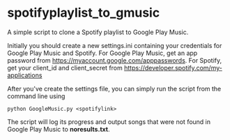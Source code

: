 # spotifyplaylist_to_gmusic
A simple script to clone a Spotify playlist to Google Play Music.

Initially you should create a new settings.ini containing your credentials for Google Play Music and Spotify.
For Google Play Music, get an app password from https://myaccount.google.com/apppasswords.
For Spotify, get your client_id and client_secret from https://developer.spotify.com/my-applications

After you've create the settings file, you can simply run the script from the command line using

`python GoogleMusic.py <spotifylink>`

The script will log its progress and output songs that were not found in Google Play Music to **noresults.txt**.

